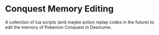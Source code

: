 # Conquest Memory Editing

A collection of lua scripts (and maybe action replay codes in the future)
to edit the memory of Pokemon Conquest in Desmume.
